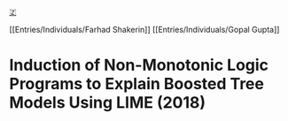 [🇿](zotero://select/library/items/ZUTM5G8N)

[[Entries/Individuals/Farhad Shakerin]] [[Entries/Individuals/Gopal Gupta]] 
# Induction of Non-Monotonic Logic Programs to Explain Boosted Tree Models Using LIME (2018)

